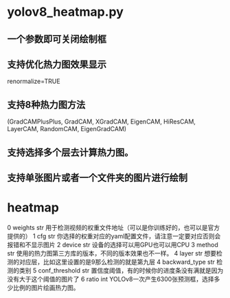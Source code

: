# yolov8_heatmap.py

## 一个参数即可关闭绘制框
## 支持优化热力图效果显示
renormalize=TRUE
## 支持8种热力图方法
(GradCAMPlusPlus, GradCAM, XGradCAM, EigenCAM, HiResCAM, LayerCAM, RandomCAM, EigenGradCAM)
## 支持选择多个层去计算热力图。
## 支持单张图片或者一个文件夹的图片进行绘制

# heatmap 
0	weights	str	用于检测视频的权重文件地址（可以是你训练好的，也可以是官方提供的）
1	cfg	str	你选择的权重对应的yaml配置文件，请注意一定要对应否则会报错和不显示图片
2	device	str	设备的选择可以用GPU也可以用CPU
3	method	str	使用的热力图第三方库的版本，不同的版本效果也不一样。
4	layer	str	想要检测的对应层，比如这里设置的是9那么检测的就是第九层
4	backward_type	str	检测的类别
5	conf_threshold	str	置信度阈值，有的时候你的进度条没有满就是因为没有大于这个阈值的图片了
6	ratio	int	YOLOv8一次产生6300张预测框，选择多少比例的图片绘画热力图。